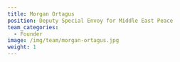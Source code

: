 ```yaml
---
title: Morgan Ortagus
position: Deputy Special Envoy for Middle East Peace
team_categories:
  - Founder
image: /img/team/morgan-ortagus.jpg
weight: 1
---
```

